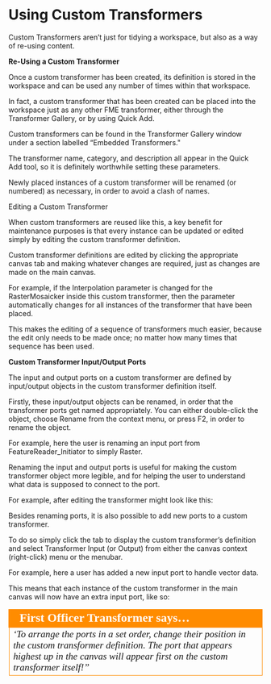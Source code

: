 # Using Custom Transformers

Custom Transformers aren’t just for tidying a workspace, but also as a way of re-using content.

**Re-Using a Custom Transformer**

Once a custom transformer has been created, its definition is stored in the workspace and can be used any number of times within that workspace.

In fact, a custom transformer that has been created can be placed into the workspace just as any other FME transformer, either through the Transformer Gallery, or by using Quick Add.

Custom transformers can be found in the Transformer Gallery window under a section labelled “Embedded Transformers."

The transformer name, category, and description all appear in the Quick Add tool, so it is definitely worthwhile setting these parameters.

Newly placed instances of a custom transformer will be renamed (or numbered) as necessary, in order to avoid a clash of names.

Editing a Custom Transformer

When custom transformers are reused like this, a key benefit for maintenance purposes is that every instance can be updated or edited simply by editing the custom transformer definition.

Custom transformer definitions are edited by clicking the appropriate canvas tab and making whatever changes are required, just as changes are made on the main canvas.

For example, if the Interpolation parameter is changed for the RasterMosaicker inside this custom transformer, then the parameter automatically changes for all instances of the transformer that have been placed.

This makes the editing of a sequence of transformers much easier, because the edit only needs to be made once; no matter how many times that sequence has been used.

**Custom Transformer Input/Output Ports**

The input and output ports on a custom transformer are defined by input/output objects in the custom transformer definition itself.

Firstly, these input/output objects can be renamed, in order that the transformer ports get named appropriately. You can either double-click the object, choose Rename from the context menu, or press F2, in order to rename the object.

For example, here the user is renaming an input port from FeatureReader_Initiator to simply Raster.

Renaming the input and output ports is useful for making the custom transformer object more legible, and for helping the user to understand what data is supposed to connect to the port.

For example, after editing the transformer might look like this:

Besides renaming ports, it is also possible to add new ports to a custom transformer.

To do so simply click the tab to display the custom transformer’s definition and select Transformer Input (or Output) from either the canvas context (right-click) menu or the menubar.

For example, here a user has added a new input port to handle vector data.

This means that each instance of the custom transformer in the main canvas will now have an extra input port, like so:

<table style="border-spacing: 0px">
<tr>
<td style="vertical-align:middle;background-color:darkorange;border: 2px solid darkorange">
<i class="fa fa-quote-left fa-lg fa-pull-left fa-fw" style="color:white;padding-right: 12px;vertical-align:text-top"></i>
<span style="color:white;font-size:x-large;font-weight: bold;font-family:serif">First Officer Transformer says…</span>
</td>
</tr>

<tr>
<td style="border: 1px solid darkorange">
<span style="font-family:serif; font-style:italic; font-size:larger">
‘To arrange the ports in a set order, change their position in the custom
transformer definition. The port that appears highest up in the canvas will
appear first on the custom transformer itself!”
</span>
</td>
</tr>
</table>